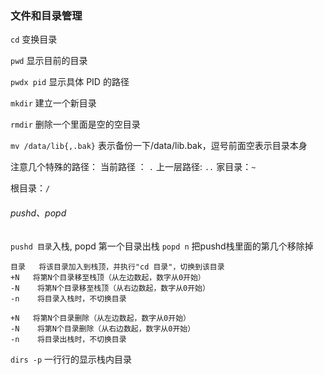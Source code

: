 ### 文件和目录管理​	

`cd`     变换目录 

`pwd`    显示目前的目录 

`pwdx pid`   显示具体 PID 的路径

`mkdir` 建立一个新目录 

`rmdir` 删除一个里面是空的空目录

`mv /data/lib{,.bak}` 表示备份一下/data/lib.bak，逗号前面空表示目录本身

注意几个特殊的路径：
 当前路径 ： `.`
 上一层路径: `..`
 家目录：`~` 

根目录：`/`



###### pushd、popd

`pushd 目录`入栈, popd 第一个目录出栈 `popd n` 把pushd栈里面的第几个移除掉

```
目录   将该目录加入到栈顶，并执行"cd 目录"，切换到该目录
+N   将第N个目录移至栈顶（从左边数起，数字从0开始）
-N    将第N个目录移至栈顶（从右边数起，数字从0开始）
-n    将目录入栈时，不切换目录
```

```
+N   将第N个目录删除（从左边数起，数字从0开始）
-N    将第N个目录删除（从右边数起，数字从0开始）
-n    将目录出栈时，不切换目录
```

`dirs -p` 一行行的显示栈内目录

